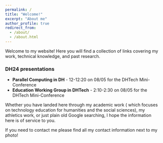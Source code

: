 ```yaml
---
permalink: /
title: "Welcome!"
excerpt: "About me"
author_profile: true
redirect_from: 
  - /about/
  - /about.html
---
```


Welcome to my website! Here you will find a collection of links covering my work, technical knowledge, and past research.

### DH24 presentations
- __Parallel Computing in DH__ - 12-12:20 on 08/05 for the DHTech Mini-Conference
- __Education Working Group in DHTech__ - 2:10-2:30 on 08/05 for the DHTech Mini-Conference

Whether you have landed here through my academic work ( which focuses on technology education for humanities and the social sciences), my athletics work, or just plain old Google searching, I hope the information here is of service to you.

If you need to contact me  please find all my contact information next to my photo!
